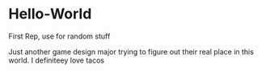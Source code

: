 # Hello-World
First Rep, use for random stuff


Just another game design major trying to figure out their real place in this world.
I definiteey love tacos


